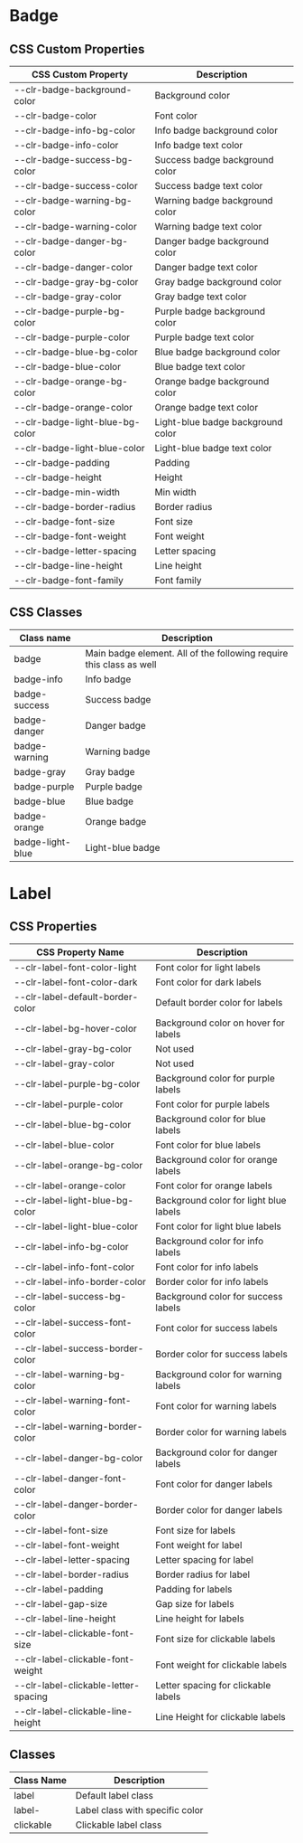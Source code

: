 # Badge

## CSS Custom Properties

| CSS Custom Property             | Description                       |
| ------------------------------- | --------------------------------- |
| --clr-badge-background-color    | Background color                  |
| --clr-badge-color               | Font color                        |
| --clr-badge-info-bg-color       | Info badge background color       |
| --clr-badge-info-color          | Info badge text color             |
| --clr-badge-success-bg-color    | Success badge background color    |
| --clr-badge-success-color       | Success badge text color          |
| --clr-badge-warning-bg-color    | Warning badge background color    |
| --clr-badge-warning-color       | Warning badge text color          |
| --clr-badge-danger-bg-color     | Danger badge background color     |
| --clr-badge-danger-color        | Danger badge text color           |
| --clr-badge-gray-bg-color       | Gray badge background color       |
| --clr-badge-gray-color          | Gray badge text color             |
| --clr-badge-purple-bg-color     | Purple badge background color     |
| --clr-badge-purple-color        | Purple badge text color           |
| --clr-badge-blue-bg-color       | Blue badge background color       |
| --clr-badge-blue-color          | Blue badge text color             |
| --clr-badge-orange-bg-color     | Orange badge background color     |
| --clr-badge-orange-color        | Orange badge text color           |
| --clr-badge-light-blue-bg-color | Light-blue badge background color |
| --clr-badge-light-blue-color    | Light-blue badge text color       |
| --clr-badge-padding             | Padding                           |
| --clr-badge-height              | Height                            |
| --clr-badge-min-width           | Min width                         |
| --clr-badge-border-radius       | Border radius                     |
| --clr-badge-font-size           | Font size                         |
| --clr-badge-font-weight         | Font weight                       |
| --clr-badge-letter-spacing      | Letter spacing                    |
| --clr-badge-line-height         | Line height                       |
| --clr-badge-font-family         | Font family                       |

## CSS Classes

| Class name       | Description                                                         |
| ---------------- | ------------------------------------------------------------------- |
| badge            | Main badge element. All of the following require this class as well |
| badge-info       | Info badge                                                          |
| badge-success    | Success badge                                                       |
| badge-danger     | Danger badge                                                        |
| badge-warning    | Warning badge                                                       |
| badge-gray       | Gray badge                                                          |
| badge-purple     | Purple badge                                                        |
| badge-blue       | Blue badge                                                          |
| badge-orange     | Orange badge                                                        |
| badge-light-blue | Light-blue badge                                                    |

# Label

## CSS Properties

| CSS Property Name                    | Description                            |
| ------------------------------------ | -------------------------------------- |
| --clr-label-font-color-light         | Font color for light labels            |
| --clr-label-font-color-dark          | Font color for dark labels             |
| --clr-label-default-border-color     | Default border color for labels        |
| --clr-label-bg-hover-color           | Background color on hover for labels   |
| --clr-label-gray-bg-color            | Not used                               |
| --clr-label-gray-color               | Not used                               |
| --clr-label-purple-bg-color          | Background color for purple labels     |
| --clr-label-purple-color             | Font color for purple labels           |
| --clr-label-blue-bg-color            | Background color for blue labels       |
| --clr-label-blue-color               | Font color for blue labels             |
| --clr-label-orange-bg-color          | Background color for orange labels     |
| --clr-label-orange-color             | Font color for orange labels           |
| --clr-label-light-blue-bg-color      | Background color for light blue labels |
| --clr-label-light-blue-color         | Font color for light blue labels       |
| --clr-label-info-bg-color            | Background color for info labels       |
| --clr-label-info-font-color          | Font color for info labels             |
| --clr-label-info-border-color        | Border color for info labels           |
| --clr-label-success-bg-color         | Background color for success labels    |
| --clr-label-success-font-color       | Font color for success labels          |
| --clr-label-success-border-color     | Border color for success labels        |
| --clr-label-warning-bg-color         | Background color for warning labels    |
| --clr-label-warning-font-color       | Font color for warning labels          |
| --clr-label-warning-border-color     | Border color for warning labels        |
| --clr-label-danger-bg-color          | Background color for danger labels     |
| --clr-label-danger-font-color        | Font color for danger labels           |
| --clr-label-danger-border-color      | Border color for danger labels         |
| --clr-label-font-size                | Font size for labels                   |
| --clr-label-font-weight              | Font weight for label                  |
| --clr-label-letter-spacing           | Letter spacing for label               |
| --clr-label-border-radius            | Border radius for label                |
| --clr-label-padding                  | Padding for labels                     |
| --clr-label-gap-size                 | Gap size for labels                    |
| --clr-label-line-height              | Line height for labels                 |
| --clr-label-clickable-font-size      | Font size for clickable labels         |
| --clr-label-clickable-font-weight    | Font weight for clickable labels       |
| --clr-label-clickable-letter-spacing | Letter spacing for clickable labels    |
| --clr-label-clickable-line-height    | Line Height for clickable labels       |

## Classes

| Class Name    | Description                     |
| ------------- | ------------------------------- |
| label         | Default label class             |
| label-<color> | Label class with specific color |
| clickable     | Clickable label class           |
